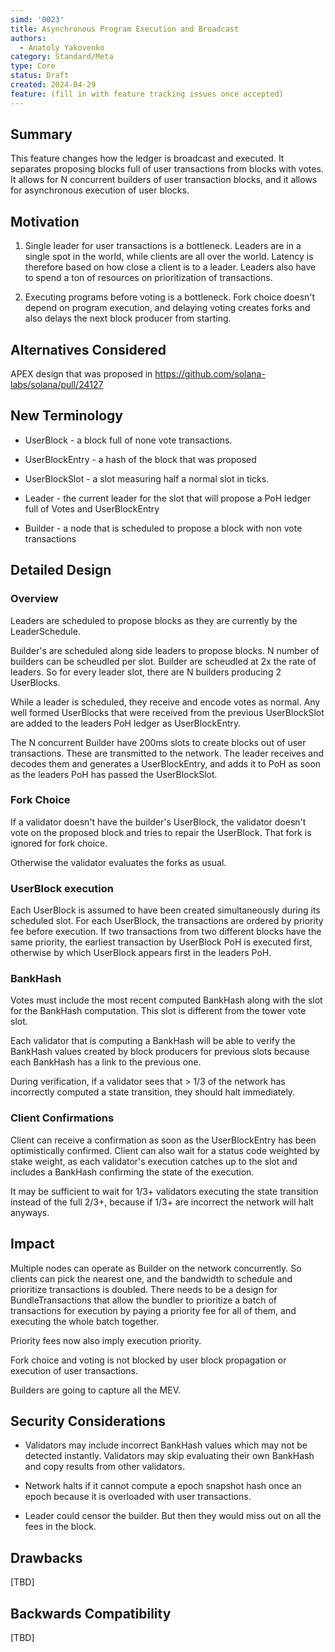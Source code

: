 ```yaml
---
simd: '0023'
title: Asynchronous Program Execution and Broadcast
authors:
  - Anatoly Yakovenko
category: Standard/Meta
type: Core
status: Draft
created: 2024-04-29
feature: (fill in with feature tracking issues once accepted)
---
```


## Summary

This feature changes how the ledger is broadcast and executed. It
separates proposing blocks full of user transactions from blocks
with votes.  It allows for N concurrent builders of user transaction
blocks, and it allows for asynchronous execution of user blocks.

## Motivation

1. Single leader for user transactions is a bottleneck.  Leaders
are in a single spot in the world, while clients are all over the
world. Latency is therefore based on how close a client is to a
leader.  Leaders also have to spend a ton of resources on prioritization
of transactions.

2. Executing programs before voting is a bottleneck. Fork choice
doesn't depend on program execution, and delaying voting creates
forks and also delays the next block producer from starting.

## Alternatives Considered

APEX design that was proposed in https://github.com/solana-labs/solana/pull/24127

## New Terminology

* UserBlock - a block full of none vote transactions.

* UserBlockEntry - a hash of the block that was proposed

* UserBlockSlot - a slot measuring half a normal slot in ticks.

* Leader - the current leader for the slot that will propose a PoH
ledger full of Votes and UserBlockEntry

* Builder - a node that is scheduled to propose a block with non
vote transactions

## Detailed Design

### Overview
Leaders are scheduled to propose blocks as they are currently by
the LeaderSchedule.

Builder's are scheduled along side leaders to propose blocks. N
number of builders can be scheudled per slot.  Builder are
scheudled at 2x the rate of leaders.  So for every leader slot,
there are N builders producing 2 UserBlocks.

While a leader is scheduled, they receive and encode votes as normal.
Any well formed UserBlocks that were received from the previous
UserBlockSlot are added to the leaders PoH ledger as UserBlockEntry.

The N concurrent Builder have 200ms slots to create blocks out
of user transactions. These are transmitted to the network.  The
leader receives and decodes them and generates a UserBlockEntry,
and adds it to PoH as soon as the leaders PoH has passed the
UserBlockSlot.

### Fork Choice

If a validator doesn't have the builder's UserBlock, the validator
doesn't vote on the proposed block and tries to repair the UserBlock.
That fork is ignored for fork choice.

Otherwise the validator evaluates the forks as usual. 

### UserBlock execution

Each UserBlock is assumed to have been created simultaneously
during its scheduled slot.  For each UserBlock, the transactions
are ordered by priority fee before execution. If two transactions
from two different blocks have the same priority, the earliest
transaction by UserBlock PoH is executed first, otherwise by which
UserBlock appears first in the leaders PoH.

### BankHash

Votes must include the most recent computed BankHash along with the
slot for the BankHash computation.  This slot is different
from the tower vote slot.

Each validator that is computing a BankHash will be able to verify
the BankHash values created by block producers for previous slots
because each BankHash has a link to the previous one.

During verification, if a validator sees that > 1/3 of the network
has incorrectly computed a state transition, they should halt
immediately.

### Client Confirmations

Client can receive a confirmation as soon as the UserBlockEntry has
been optimistically confirmed. Client can also wait for a status
code weighted by stake weight, as each validator's execution catches
up to the slot and includes a BankHash confirming the state of the
execution.

It may be sufficient to wait for 1/3+ validators executing the state
transition instead of the full 2/3+, because if 1/3+ are incorrect
the network will halt anyways.

## Impact

Multiple nodes can operate as Builder on the network concurrently.
So clients can pick the nearest one, and the bandwidth to schedule
and prioritize transactions is doubled.  There needs to be a design
for BundleTransactions that allow the bundler to prioritize a batch
of transactions for execution by paying a priority fee for all of
them, and executing the whole batch together.

Priority fees now also imply execution priority.

Fork choice and voting is not blocked by user block propagation or
execution of user transactions.

Builders are going to capture all the MEV.

## Security Considerations

* Validators may include incorrect BankHash values which may not
be detected instantly. Validators may skip evaluating their own
BankHash and copy results from other validators.

* Network halts if it cannot compute a epoch snapshot hash once an
epoch because it is overloaded with user transactions.

* Leader could censor the builder. But then they would miss out
on all the fees in the block.

## Drawbacks

[TBD]

## Backwards Compatibility

[TBD]
